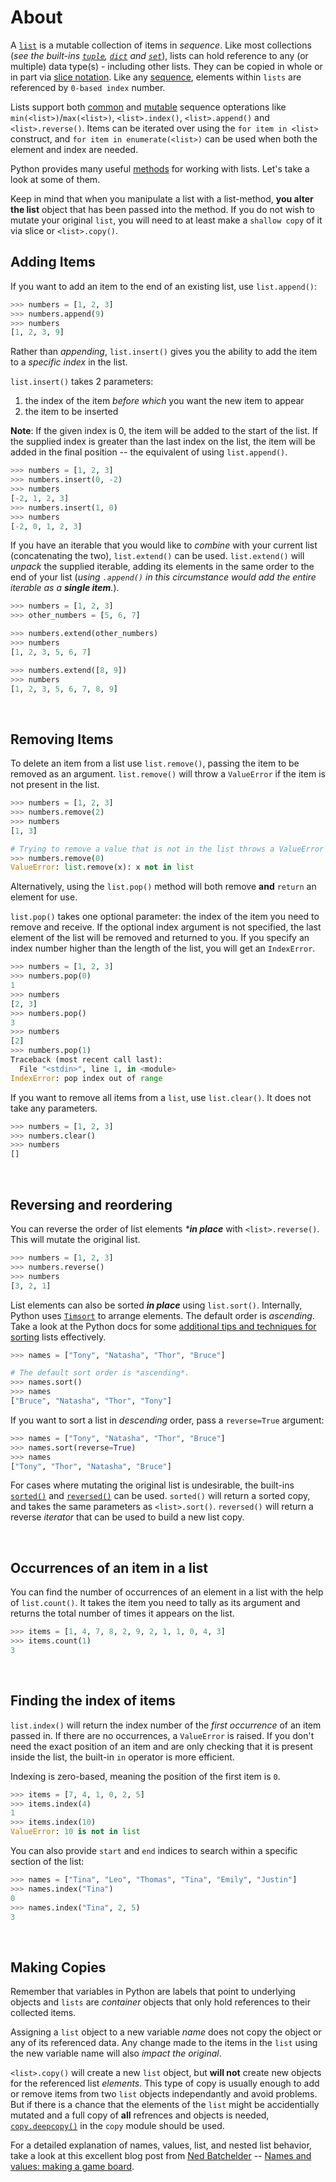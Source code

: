 # About

A [`list`][list] is a mutable collection of items in _sequence_. Like most collections (_see the built-ins [`tuple`][tuple], [`dict`][dict] and [`set`][set]_), lists can hold reference to any (or multiple) data type(s) - including other lists.  They can be copied in whole or in part via [slice notation][slice notation]. Like any [sequence][sequence type], elements within `lists` are referenced by `0-based index` number.

Lists support both [common][common sequence operations] and [mutable][mutable sequence operations] sequence opterations like `min(<list>)`/`max(<list>)`, `<list>.index()`, `<list>.append()` and `<list>.reverse()`. Items can be iterated over using the `for item in <list>` construct, and `for item in enumerate(<list>)` can be used when both the element and index are needed.

Python provides many useful [methods][list-methods] for working with lists. Let's take a look at some of them.

Keep in mind that when you manipulate a list with a list-method, **you alter the list** object that has been passed into the method. If you do not wish to mutate your original `list`, you will need to at least make a `shallow copy` of it via slice or `<list>.copy()`.

## Adding Items

If you want to add an item to the end of an existing list, use `list.append()`:

```python
>>> numbers = [1, 2, 3]
>>> numbers.append(9)
>>> numbers
[1, 2, 3, 9]
```

Rather than _appending_, `list.insert()` gives you the ability to add the item to a _specific index_ in the list.

`list.insert()` takes 2 parameters:

1. the index of the item _before which_ you want the new item to appear
2. the item to be inserted

**Note**: If the given index is 0, the item will be added to the start of the list. If the supplied index is greater than the last index on the list, the item will be added in the final position -- the equivalent of using `list.append()`.

```python
>>> numbers = [1, 2, 3]
>>> numbers.insert(0, -2)
>>> numbers
[-2, 1, 2, 3]
>>> numbers.insert(1, 0)
>>> numbers
[-2, 0, 1, 2, 3]
```

If you have an iterable that you would like to _combine_ with your current list (concatenating the two), `list.extend()` can be used. `list.extend()` will _unpack_ the supplied iterable, adding its elements in the same order to the end of your list (_using `.append()` in this circumstance would add the entire iterable as a **single item**._).

```python
>>> numbers = [1, 2, 3]
>>> other_numbers = [5, 6, 7]

>>> numbers.extend(other_numbers)
>>> numbers
[1, 2, 3, 5, 6, 7]

>>> numbers.extend([8, 9])
>>> numbers
[1, 2, 3, 5, 6, 7, 8, 9]
```

<br>

## Removing Items

To delete an item from a list use `list.remove()`, passing the item to be removed as an argument. `list.remove()` will throw a `ValueError` if the item is not present in the list.

```python
>>> numbers = [1, 2, 3]
>>> numbers.remove(2)
>>> numbers
[1, 3]

# Trying to remove a value that is not in the list throws a ValueError
>>> numbers.remove(0)
ValueError: list.remove(x): x not in list
```

Alternatively, using the `list.pop()` method will both remove **and** `return` an element for use.

`list.pop()` takes one optional parameter: the index of the item you need to remove and receive. If the optional index argument is not specified, the last element of the list will be removed and returned to you. If you specify an index number higher than the length of the list, you will get an `IndexError`.

```python
>>> numbers = [1, 2, 3]
>>> numbers.pop(0)
1
>>> numbers
[2, 3]
>>> numbers.pop()
3
>>> numbers
[2]
>>> numbers.pop(1)
Traceback (most recent call last):
  File "<stdin>", line 1, in <module>
IndexError: pop index out of range
```

If you want to remove all items from a `list`, use `list.clear()`. It does not take any parameters.

```python
>>> numbers = [1, 2, 3]
>>> numbers.clear()
>>> numbers
[]
```

<br>

## Reversing and reordering

You can reverse the order of list elements _***in place**_ with `<list>.reverse()`.  This will mutate the original list.

```python
>>> numbers = [1, 2, 3]
>>> numbers.reverse()
>>> numbers
[3, 2, 1]
```

List elements can also be sorted  _**in place**_ using `list.sort()`. Internally, Python uses [`Timsort`][timsort] to arrange elements. The default order is _ascending_. Take a look at the Python docs for some [additional tips and techniques for sorting][sorting how to] lists effectively.

```python
>>> names = ["Tony", "Natasha", "Thor", "Bruce"]

# The default sort order is *ascending*.
>>> names.sort()
>>> names
["Bruce", "Natasha", "Thor", "Tony"]
```

If you want to sort a list in _descending_ order, pass a `reverse=True` argument:

```python
>>> names = ["Tony", "Natasha", "Thor", "Bruce"]
>>> names.sort(reverse=True)
>>> names
["Tony", "Thor", "Natasha", "Bruce"]
```

For cases where mutating the original list is undesirable, the built-ins [`sorted()`][sorted] and [`reversed()`][reversed] can be used.  `sorted()` will return a sorted copy, and takes the same parameters as `<list>.sort()`. `reversed()` will return a reverse _iterator_ that can be used to build a new list copy.

<br>

## Occurrences of an item in a list

You can find the number of occurrences of an element in a list with the help of `list.count()`. It takes the item you need to tally as its argument and returns the total number of times it appears on the list.

```python
>>> items = [1, 4, 7, 8, 2, 9, 2, 1, 1, 0, 4, 3]
>>> items.count(1)
3
```

<br>

## Finding the index of items

`list.index()` will return the index number of the _first occurrence_ of an item passed in. If there are no occurrences, a `ValueError` is raised. If you don't need the exact position of an item and are only checking that it is present inside the list, the built-in `in` operator is more efficient.

Indexing is zero-based, meaning the position of the first item is `0`.

```python
>>> items = [7, 4, 1, 0, 2, 5]
>>> items.index(4)
1
>>> items.index(10)
ValueError: 10 is not in list
```

You can also provide `start` and `end` indices to search within a specific section of the list:

```python
>>> names = ["Tina", "Leo", "Thomas", "Tina", "Emily", "Justin"]
>>> names.index("Tina")
0
>>> names.index("Tina", 2, 5)
3
```

<br>

## Making Copies

Remember that variables in Python are labels that point to underlying objects and `lists` are _container_ objects that only hold references to their collected items.

Assigning a `list` object to a new variable _name_ does not copy the object or any of its referenced data. Any change made to the items in the `list` using the new variable name will also _impact the original_.

`<list>.copy()` will create a new `list` object, but **will not** create new objects for the referenced list _elements_. This type of copy is usually enough to add or remove items from  two `list` objects independantly and avoid problems. But if there is a chance that the elements of the `list` might be accidentially mutated and a full copy of **all** refrences and objects is needed, [`copy.deepcopy()`][deepcopy] in the `copy` module should be used.

For a detailed explanation of names, values, list, and nested list behavior, take a look at this excellent blog post from [Ned Batchelder][ned batchelder] -- [Names and values: making a game board][names and values].

[list-methods]: https://docs.python.org/3/tutorial/datastructures.html#more-on-lists
[timsort]: https://en.wikipedia.org/wiki/Timsort
[sorted]: https://docs.python.org/3/library/functions.html#sorted
[reversed]: https://docs.python.org/3/library/functions.html#reversed
[sorting how to]: https://docs.python.org/3/howto/sorting.html
[list]: https://docs.python.org/3/library/stdtypes.html#list
[tuple]: https://docs.python.org/3/library/stdtypes.html#tuple
[set]: https://docs.python.org/3/library/stdtypes.html#set
[dict]: https://docs.python.org/3/library/stdtypes.html#dict
[common sequence operations]: https://docs.python.org/3/library/stdtypes.html#common-sequence-operations
[slice notation]: https://docs.python.org/3/reference/expressions.html#slicings
[sequence type]: https://docs.python.org/3/library/stdtypes.html#sequence-types-list-tuple-range
[deepcopy]: https://docs.python.org/3/library/copy.html
[mutable sequence operations]: https://docs.python.org/3/library/stdtypes.html#typesseq-mutable
[names and values]: https://nedbatchelder.com/blog/201308/names_and_values_making_a_game_board.html
[ned batchelder]: https://nedbatchelder.com/
